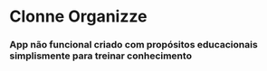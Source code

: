 # Clonne Organizze
### App não funcional criado com propósitos educacionais simplismente para treinar conhecimento